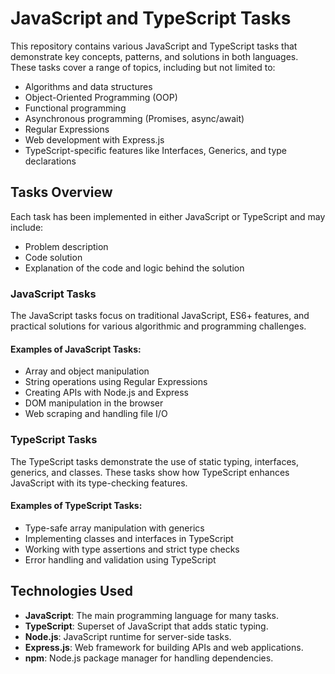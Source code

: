 # JavaScript and TypeScript Tasks

This repository contains various JavaScript and TypeScript tasks that demonstrate key concepts, patterns, and solutions in both languages. These tasks cover a range of topics, including but not limited to:

- Algorithms and data structures
- Object-Oriented Programming (OOP)
- Functional programming
- Asynchronous programming (Promises, async/await)
- Regular Expressions
- Web development with Express.js
- TypeScript-specific features like Interfaces, Generics, and type declarations

## Tasks Overview

Each task has been implemented in either JavaScript or TypeScript and may include:

- Problem description
- Code solution
- Explanation of the code and logic behind the solution

### JavaScript Tasks
The JavaScript tasks focus on traditional JavaScript, ES6+ features, and practical solutions for various algorithmic and programming challenges.

#### Examples of JavaScript Tasks:
- Array and object manipulation
- String operations using Regular Expressions
- Creating APIs with Node.js and Express
- DOM manipulation in the browser
- Web scraping and handling file I/O

### TypeScript Tasks
The TypeScript tasks demonstrate the use of static typing, interfaces, generics, and classes. These tasks show how TypeScript enhances JavaScript with its type-checking features.

#### Examples of TypeScript Tasks:
- Type-safe array manipulation with generics
- Implementing classes and interfaces in TypeScript
- Working with type assertions and strict type checks
- Error handling and validation using TypeScript


## Technologies Used

- **JavaScript**: The main programming language for many tasks.
- **TypeScript**: Superset of JavaScript that adds static typing.
- **Node.js**: JavaScript runtime for server-side tasks.
- **Express.js**: Web framework for building APIs and web applications.
- **npm**: Node.js package manager for handling dependencies.

